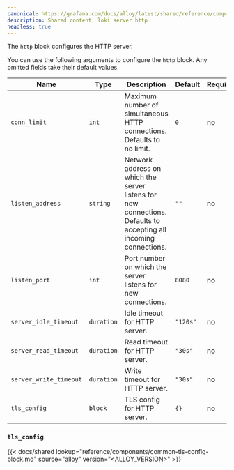 ```yaml
---
canonical: https://grafana.com/docs/alloy/latest/shared/reference/components/loki-server-http/
description: Shared content, loki server http
headless: true
---
```


The `http` block configures the HTTP server.

You can use the following arguments to configure the `http` block. Any omitted fields take their default values.

| Name                   | Type       | Description                                                                                                      | Default  | Required |
| ---------------------- | ---------- | ---------------------------------------------------------------------------------------------------------------- | -------- | -------- |
| `conn_limit`           | `int`      | Maximum number of simultaneous HTTP connections. Defaults to no limit.                                           | `0`      | no       |
| `listen_address`       | `string`   | Network address on which the server listens for new connections. Defaults to accepting all incoming connections. | `""`     | no       |
| `listen_port`          | `int`      | Port number on which the server listens for new connections.                                                     | `8080`   | no       |
| `server_idle_timeout`  | `duration` | Idle timeout for HTTP server.                                                                                    | `"120s"` | no       |
| `server_read_timeout`  | `duration` | Read timeout for HTTP server.                                                                                    | `"30s"`  | no       |
| `server_write_timeout` | `duration` | Write timeout for HTTP server.                                                                                   | `"30s"`  | no       |
| `tls_config`           | `block`    | TLS config for HTTP server.                                                                                      | `{}`     | no       |

[tls_config]: #tls_config

### `tls_config`

{{< docs/shared lookup="reference/components/common-tls-config-block.md" source="alloy" version="<ALLOY_VERSION>" >}}
